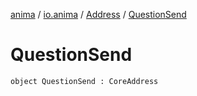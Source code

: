 [anima](../../index.md) / [io.anima](../index.md) / [Address](index.md) / [QuestionSend](./-question-send.md)

# QuestionSend

`object QuestionSend : CoreAddress`